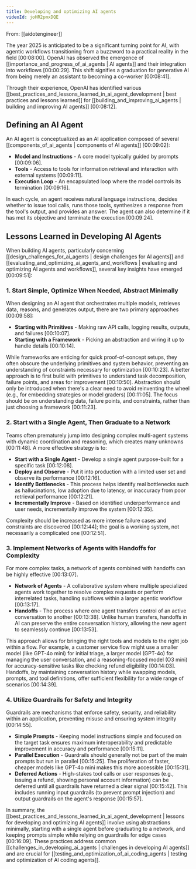 ```yaml
---
title: Developing and optimizing AI agents
videoId: joHR2pmxDQE
---
```


From: [[aidotengineer]] <br/> 

The year 2025 is anticipated to be a significant turning point for AI, with agentic workflows transitioning from a buzzword to a practical reality in the field <a class="yt-timestamp" data-t="00:08:00">[00:08:00]</a>. OpenAI has observed the emergence of [[importance_and_progress_of_ai_agents | AI agents]] and their integration into workflows <a class="yt-timestamp" data-t="00:00:29">[00:00:29]</a>. This shift signifies a graduation for generative AI from being merely an assistant to becoming a co-worker <a class="yt-timestamp" data-t="00:08:41">[00:08:41]</a>.

Through their experience, OpenAI has identified various [[best_practices_and_lessons_learned_in_ai_agent_development | best practices and lessons learned]] for [[building_and_improving_ai_agents | building and improving AI agents]] <a class="yt-timestamp" data-t="00:08:12">[00:08:12]</a>.

## Defining an AI Agent

An AI agent is conceptualized as an AI application composed of several [[components_of_ai_agents | components of AI agents]] <a class="yt-timestamp" data-t="00:09:02">[00:09:02]</a>:
*   **Model and Instructions** - A core model typically guided by prompts <a class="yt-timestamp" data-t="00:09:06">[00:09:06]</a>.
*   **Tools** - Access to tools for information retrieval and interaction with external systems <a class="yt-timestamp" data-t="00:09:11">[00:09:11]</a>.
*   **Execution Loop** - An encapsulated loop where the model controls its termination <a class="yt-timestamp" data-t="00:09:16">[00:09:16]</a>.

In each cycle, an agent receives natural language instructions, decides whether to issue tool calls, runs those tools, synthesizes a response from the tool's output, and provides an answer. The agent can also determine if it has met its objective and terminate the execution <a class="yt-timestamp" data-t="00:09:24">[00:09:24]</a>.

## Lessons Learned in Developing AI Agents

When building AI agents, particularly concerning [[design_challenges_for_ai_agents | design challenges for AI agents]] and [[evaluating_and_optimizing_ai_agents_and_workflows | evaluating and optimizing AI agents and workflows]], several key insights have emerged <a class="yt-timestamp" data-t="00:09:51">[00:09:51]</a>:

### 1. Start Simple, Optimize When Needed, Abstract Minimally

When designing an AI agent that orchestrates multiple models, retrieves data, reasons, and generates output, there are two primary approaches <a class="yt-timestamp" data-t="00:09:58">[00:09:58]</a>:
*   **Starting with Primitives** - Making raw API calls, logging results, outputs, and failures <a class="yt-timestamp" data-t="00:10:07">[00:10:07]</a>.
*   **Starting with a Framework** - Picking an abstraction and wiring it up to handle details <a class="yt-timestamp" data-t="00:10:14">[00:10:14]</a>.

While frameworks are enticing for quick proof-of-concept setups, they often obscure the underlying primitives and system behavior, preventing an understanding of constraints necessary for optimization <a class="yt-timestamp" data-t="00:10:23">[00:10:23]</a>. A better approach is to first build with primitives to understand task decomposition, failure points, and areas for improvement <a class="yt-timestamp" data-t="00:10:50">[00:10:50]</a>. Abstraction should only be introduced when there's a clear need to avoid reinventing the wheel (e.g., for embedding strategies or model graders) <a class="yt-timestamp" data-t="00:11:05">[00:11:05]</a>. The focus should be on understanding data, failure points, and constraints, rather than just choosing a framework <a class="yt-timestamp" data-t="00:11:23">[00:11:23]</a>.

### 2. Start with a Single Agent, Then Graduate to a Network

Teams often prematurely jump into designing complex multi-agent systems with dynamic coordination and reasoning, which creates many unknowns <a class="yt-timestamp" data-t="00:11:48">[00:11:48]</a>. A more effective strategy is to:
*   **Start with a Single Agent** - Develop a single agent purpose-built for a specific task <a class="yt-timestamp" data-t="00:12:08">[00:12:08]</a>.
*   **Deploy and Observe** - Put it into production with a limited user set and observe its performance <a class="yt-timestamp" data-t="00:12:16">[00:12:16]</a>.
*   **Identify Bottlenecks** - This process helps identify real bottlenecks such as hallucinations, low adoption due to latency, or inaccuracy from poor retrieval performance <a class="yt-timestamp" data-t="00:12:21">[00:12:21]</a>.
*   **Incrementally Improve** - Based on identified underperformance and user needs, incrementally improve the system <a class="yt-timestamp" data-t="00:12:35">[00:12:35]</a>.

Complexity should be increased as more intense failure cases and constraints are discovered <a class="yt-timestamp" data-t="00:12:44">[00:12:44]</a>; the goal is a working system, not necessarily a complicated one <a class="yt-timestamp" data-t="00:12:51">[00:12:51]</a>.

### 3. Implement Networks of Agents with Handoffs for Complexity

For more complex tasks, a network of agents combined with handoffs can be highly effective <a class="yt-timestamp" data-t="00:13:07">[00:13:07]</a>.
*   **Network of Agents** - A collaborative system where multiple specialized agents work together to resolve complex requests or perform interrelated tasks, handling subflows within a larger agentic workflow <a class="yt-timestamp" data-t="00:13:17">[00:13:17]</a>.
*   **Handoffs** - The process where one agent transfers control of an active conversation to another <a class="yt-timestamp" data-t="00:13:38">[00:13:38]</a>. Unlike human transfers, handoffs in AI can preserve the entire conversation history, allowing the new agent to seamlessly continue <a class="yt-timestamp" data-t="00:13:53">[00:13:53]</a>.

This approach allows for bringing the right tools and models to the right job within a flow. For example, a customer service flow might use a smaller model (like GPT-4o mini) for initial triage, a larger model (GPT-4o) for managing the user conversation, and a reasoning-focused model (O3 mini) for accuracy-sensitive tasks like checking refund eligibility <a class="yt-timestamp" data-t="00:14:03">[00:14:03]</a>. Handoffs, by maintaining conversation history while swapping models, prompts, and tool definitions, offer sufficient flexibility for a wide range of scenarios <a class="yt-timestamp" data-t="00:14:39">[00:14:39]</a>.

### 4. Utilize Guardrails for Safety and Integrity

Guardrails are mechanisms that enforce safety, security, and reliability within an application, preventing misuse and ensuring system integrity <a class="yt-timestamp" data-t="00:14:55">[00:14:55]</a>.
*   **Simple Prompts** - Keeping model instructions simple and focused on the target task ensures maximum interoperability and predictable improvement in accuracy and performance <a class="yt-timestamp" data-t="00:15:11">[00:15:11]</a>.
*   **Parallel Execution** - Guardrails should generally not be part of the main prompts but run in parallel <a class="yt-timestamp" data-t="00:15:25">[00:15:25]</a>. The proliferation of faster, cheaper models like GPT-4o mini makes this more accessible <a class="yt-timestamp" data-t="00:15:31">[00:15:31]</a>.
*   **Deferred Actions** - High-stakes tool calls or user responses (e.g., issuing a refund, showing personal account information) can be deferred until all guardrails have returned a clear signal <a class="yt-timestamp" data-t="00:15:42">[00:15:42]</a>. This includes running input guardrails (to prevent prompt injection) and output guardrails on the agent's response <a class="yt-timestamp" data-t="00:15:57">[00:15:57]</a>.

In summary, the [[best_practices_and_lessons_learned_in_ai_agent_development | lessons for developing and optimizing AI agents]] involve using abstractions minimally, starting with a single agent before graduating to a network, and keeping prompts simple while relying on guardrails for edge cases <a class="yt-timestamp" data-t="00:16:09">[00:16:09]</a>. These practices address common [[challenges_in_developing_ai_agents | challenges in developing AI agents]] and are crucial for [[testing_and_optimization_of_ai_coding_agents | testing and optimization of AI coding agents]].